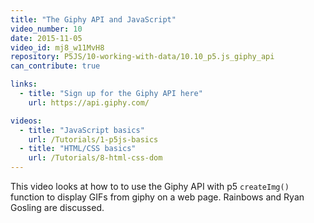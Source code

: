 ```yaml
---
title: "The Giphy API and JavaScript"
video_number: 10
date: 2015-11-05
video_id: mj8_w11MvH8
repository: P5JS/10-working-with-data/10.10_p5.js_giphy_api
can_contribute: true

links:
  - title: "Sign up for the Giphy API here"
    url: https://api.giphy.com/

videos:
  - title: "JavaScript basics"
    url: /Tutorials/1-p5js-basics
  - title: "HTML/CSS basics"
    url: /Tutorials/8-html-css-dom
---
```


This video looks at how to to use the Giphy API with p5 `createImg()` function to display GIFs from giphy on a web page.
Rainbows and Ryan Gosling are discussed.
